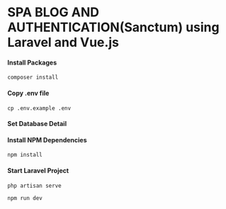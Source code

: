# SPA BLOG AND AUTHENTICATION(Sanctum) using Laravel and Vue.js


#### Install Packages

```
composer install
```

#### Copy .env file

```
cp .env.example .env
```

#### Set Database Detail

#### Install NPM Dependencies

```
npm install
```

#### Start Laravel Project

```
php artisan serve
```

```
npm run dev
```

